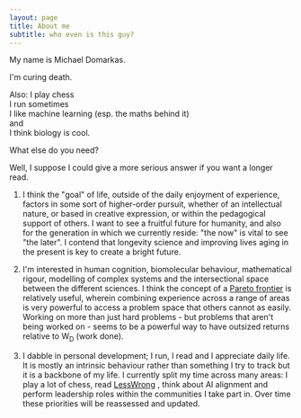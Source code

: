 ```yaml
---
layout: page
title: About me
subtitle: who even is this guy?
---
```


My name is Michael Domarkas. 

I'm curing death.

Also:
I play chess  
I run sometimes  
I like machine learning (esp. the maths behind it)  
and  
I think biology is cool.  

What else do you need?  

Well, I suppose I could give a more serious answer if you want a longer read.  

1. I think the "goal" of life, outside of the daily enjoyment of experience, factors in some sort of higher-order pursuit, whether of an intellectual nature, or based in creative expression, or within the pedagogical support of others. I want to see a fruitful future for humanity, and also for the generation in which we currently reside: "the now" is vital to see "the later". I contend that longevity science and improving lives aging in the present is key to create a bright future.

2. I'm interested in human cognition, biomolecular behaviour, mathematical rigour, modelling of complex systems and the intersectional space between the different sciences. I think the concept of a [Pareto frontier](https://www.lesswrong.com/posts/XvN2QQpKTuEzgkZHY/being-the-pareto-best-in-the-world) is relatively useful, wherein combining experience across a range of areas is very powerful to access a problem space that others cannot as easily. Working on more than just hard problems - but problems that aren't being worked on - seems to be a powerful way to have outsized returns relative to W<sub>D</sub> (work done).  

3. I dabble in personal development; I run, I read and I appreciate daily life. It is mostly an intrinsic behaviour rather than something I try to track but it is a backbone of my life. I currently split my time across many areas: I play a lot of chess, read [LessWrong](https://lesswrong.com) , think about AI alignment and perform leadership roles within the communities I take part in. Over time these priorities will be reassessed and updated.
